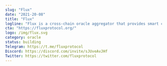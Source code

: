 ```yaml
---
slug: "Flux"
date: "2021-20-08"
title: "Flux"
logline: "Flux is a cross-chain oracle aggregator that provides smart contracts with access to economically secure data feeds on anything."
cta: "https://fluxprotocol.org/"
logo: /img/flux.svg
category: oracle
status: building
Telegram: https://t.me/fluxprotocol
Discord: https://discord.com/invite/sJUveAvJHf
Twitter: https://twitter.com/fluxprotocol
---
```

